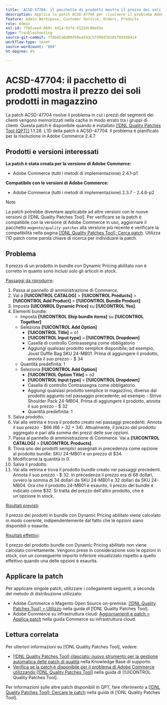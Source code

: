 ```yaml
---
title: 'ACSD-47704: il pacchetto di prodotti mostra il prezzo dei soli prodotti in magazzino'
description: Applica la patch ACSD-47704 per risolvere il problema Adobe Commerce, in cui un prodotto in bundle mostra il prezzo dei soli prodotti in stock.
feature: Admin Workspace, Customer Service, Orders, Products
role: Admin
exl-id: 7f05ceed-869c-4d1a-91fd-0122dc98e65e
type: Troubleshooting
source-git-commit: 7fdb02a6d89d50ea593c5fd99d78101f89198424
workflow-type: tm+mt
source-wordcount: '604'
ht-degree: 0%

---
```


# ACSD-47704: il pacchetto di prodotti mostra il prezzo dei soli prodotti in magazzino

La patch ACSD-47704 risolve il problema in cui i prezzi dei segmenti dei clienti vengono memorizzati nella cache in modo errato tra i gruppi di clienti. Questa patch è disponibile quando è installato [[!DNL Quality Patches Tool (QPT)]](https://experienceleague.adobe.com/it/docs/commerce-operations/tools/quality-patches-tool/quality-patches-tool-to-self-serve-quality-patches) 1.1.28. L’ID della patch è ACSD-47704. Il problema è pianificato per la risoluzione in Adobe Commerce 2.4.7.

## Prodotti e versioni interessati

**La patch è stata creata per la versione di Adobe Commerce:**

* Adobe Commerce (tutti i metodi di implementazione) 2.4.1-p1

**Compatibile con le versioni di Adobe Commerce:**

* Adobe Commerce (tutti i metodi di implementazione) 2.3.7 - 2.4.6-p2

>[!NOTE]
>
>La patch potrebbe diventare applicabile ad altre versioni con le nuove versioni di [!DNL Quality Patches Tool]. Per verificare se la patch è compatibile con la versione di Adobe Commerce in uso, aggiornare il pacchetto `magento/quality-patches` alla versione più recente e verificare la compatibilità nella pagina [[!DNL Quality Patches Tool]: Cerca patch](https://experienceleague.adobe.com/tools/commerce-quality-patches/index.html?lang=it). Utilizza l’ID patch come parola chiave di ricerca per individuare la patch.

## Problema

Il prezzo di un prodotto in bundle con Dynamic Pricing abilitato non è corretto in quanto sono inclusi solo gli articoli in stock.

<u>Passaggi da riprodurre</u>:

1. Passa al pannello di amministrazione di Commerce.
1. Vai a **[!UICONTROL CATALOG]** > **[!UICONTROL Products]** > **[!UICONTROL Add Product]** > **[!UICONTROL Bundle Product]**.
1. Imposta **[UICONROL Dynamic Price]** su **[!UICONTROL Yes]**.
1. Elementi bundle:
   * Imposta **[!UICONTROL Ship bundle items]** su **[!UICONTROL Together]**
   * Seleziona **[!UICONTROL Add Option]**
      * **[!UICONTROL Title]** = o1
      * **[!UICONTROL Input type]** = **[!UICONTROL Dropdown]**
      * Casella di controllo Contrassegna come obbligatorio
      * Aggiungi qualsiasi prodotto semplice disponibile; ad esempio, Joust Duffle Bag SKU 24-MB01. Prima di aggiungere il prodotto, annota il suo prezzo - $ 34
   * Quantità predefinita: 1
   * Seleziona **[!UICONTROL Add Option]**
      * **[!UICONTROL Option Title]** = o2
      * **[!UICONTROL Input type]** = **[!UICONTROL Dropdown]**
      * Casella di controllo Contrassegna come obbligatorio
      * Aggiungi qualsiasi prodotto semplice in magazzino, diverso dal prodotto aggiunto nel passaggio precedente; ad esempio - Strive Shoulder Pack 24-MB04. Prima di aggiungere il prodotto, annota il suo prezzo - $ 32
      * Quantità predefinita: 1
1. Salva prodotto.
1. Vai alla vetrina e trova il prodotto creato nei passaggi precedenti. Annota il suo prezzo - $66
(66 = 32 + 34).
Attualmente, il prezzo del prodotto aggregato è pari alla somma dei prezzi delle sue opzioni.
1. Passa al pannello di amministrazione di Commerce. Vai a **[!UICONTROL CATALOG]** > **[!UICONTROL Products]**.
1. Trova uno dei prodotti semplici assegnati in precedenza come opzione al prodotto bundle:
SKU 24-MB01 e un prezzo di $34.
1. Modificarne la quantità in 0.
1. Salva il prodotto.
1. Vai alla vetrina e trova il prodotto bundle creato nei passaggi precedenti. Annota il suo prezzo - $ 32. In precedenza il prezzo era di 66 dollari, ovvero la somma di 34 dollari da SKU 24-MB01 e 32 dollari da SKU 24-MB04. Ora che il prodotto 24-MB01 è esaurito, il prezzo del bundle è indicato come $32. Si tratta del prezzo dell&#39;altro prodotto, che è un&#39;opzione in stock.

<u>Risultati previsti</u>:

Il prezzo dei prodotti in bundle con Dynamic Pricing abilitato viene calcolato in modo coerente, indipendentemente dal fatto che le opzioni siano disponibili o esaurite.

<u>Risultati effettivi</u>:

Il prezzo del prodotto bundle con Dynamic Pricing abilitato non viene calcolato correttamente. Vengono prese in considerazione solo le opzioni in stock, con un conseguente importo inferiore visualizzato rispetto a quello effettivo quando una delle opzioni è esaurita.

## Applicare la patch

Per applicare singole patch, utilizzare i collegamenti seguenti, a seconda del metodo di distribuzione utilizzato:

* Adobe Commerce o Magento Open Source on-premise: [[!DNL Quality Patches Tool] > Utilizzo](/help/tools/quality-patches-tool/usage.md) nella guida di [!DNL Quality Patches Tool].
* Adobe Commerce su infrastruttura cloud: [Aggiornamenti e patch > Applica patch](https://experienceleague.adobe.com/docs/commerce-cloud-service/user-guide/develop/upgrade/apply-patches.html?lang=it) nella guida Commerce su infrastruttura cloud.

## Lettura correlata

Per ulteriori informazioni su [!DNL Quality Patches Tool], vedere:

* [[!DNL Quality Patches Tool] rilasciato: nuovo strumento per la gestione automatica delle patch di qualità](https://experienceleague.adobe.com/it/docs/commerce-operations/tools/quality-patches-tool/quality-patches-tool-to-self-serve-quality-patches) nella Knowledge Base di supporto.
* [Verifica se la patch è disponibile per il problema di Adobe Commerce utilizzando  [!DNL Quality Patches Tool]](/help/tools/quality-patches-tool/patches-available-in-qpt/check-patch-for-magento-issue-with-magento-quality-patches.md) nella guida di [!UICONTROL Quality Patches Tool].


Per informazioni sulle altre patch disponibili in QPT, fare riferimento a [[!DNL Quality Patches Tool]: Cercare le patch](https://experienceleague.adobe.com/tools/commerce-quality-patches/index.html?lang=it) nella guida di [!DNL Quality Patches Tool].
